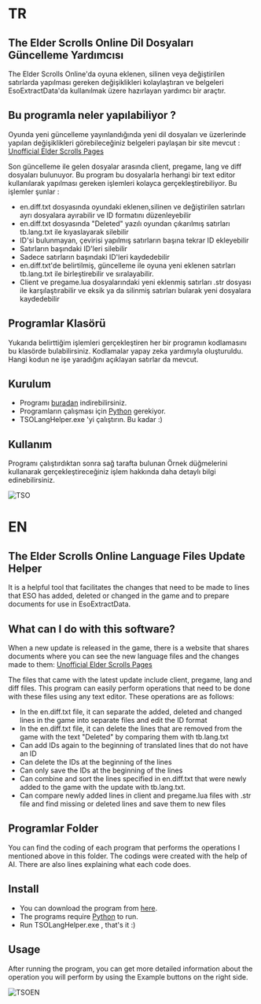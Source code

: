 # TR
## The Elder Scrolls Online Dil Dosyaları Güncelleme Yardımcısı
The Elder Scrolls Online'da oyuna eklenen, silinen veya değiştirilen satırlarda yapılması gereken değişiklikleri kolaylaştıran ve belgeleri EsoExtractData'da kullanılmak üzere hazırlayan yardımcı bir araçtır.

## Bu programla neler yapılabiliyor ?
Oyunda yeni güncelleme yayınlandığında yeni dil dosyaları ve üzerlerinde yapılan değişiklikleri görebileceğiniz belgeleri paylaşan bir site mevcut : [Unofficial Elder Scrolls Pages](https://esofiles.uesp.net/) 

Son güncelleme ile gelen dosyalar arasında client, pregame, lang ve diff dosyaları bulunuyor. Bu program bu dosyalarla herhangi bir text editor kullanılarak yapılması gereken işlemleri kolayca gerçekleştirebiliyor. Bu işlemler şunlar :
- en.diff.txt dosyasında oyundaki eklenen,silinen ve değiştirilen satırları ayrı dosyalara ayırabilir ve ID formatını düzenleyebilir
- en.diff.txt dosyasında "Deleted" yazılı oyundan çıkarılmış satırları tb.lang.txt ile kıyaslayarak silebilir
- ID'si bulunmayan, çevirisi yapılmış satırların başına tekrar ID ekleyebilir
- Satırların başındaki ID'leri silebilir
- Sadece satırların başındaki ID'leri kaydedebilir
- en.diff.txt'de belirtilmiş, güncelleme ile oyuna yeni eklenen satırları tb.lang.txt ile birleştirebilir ve sıralayabilir.
- Client ve pregame.lua dosyalarındaki yeni eklenmiş satırları .str dosyası ile karşılaştırabilir ve eksik ya da silinmiş satırları bularak yeni dosyalara kaydedebilir

## Programlar Klasörü

Yukarıda belirttiğim işlemleri gerçekleştiren her bir programın kodlamasını bu klasörde bulabilirsiniz. Kodlamalar yapay zeka yardımıyla oluşturuldu. Hangi kodun ne işe yaradığını açıklayan satırlar da mevcut.

## Kurulum

- Programı [buradan](https://github.com/Balgamov/ESO-Lang-Update-Helper/releases) indirebilirsiniz.
- Programların çalışması için [Python](https://www.python.org/downloads/) gerekiyor.
- TSOLangHelper.exe 'yi çalıştırın. Bu kadar :)

## Kullanım

Programı çalıştırdıktan sonra sağ tarafta bulunan Örnek düğmelerini kullanarak gerçekleştireceğiniz işlem hakkında daha detaylı bilgi edinebilirsiniz.

![TSO](https://github.com/Balgamov/ESO-Lang-Update-Helper/assets/134242131/12ebe0ea-120e-439d-b221-ac49ab74691e)



# EN
## The Elder Scrolls Online Language Files Update Helper
It is a helpful tool that facilitates the changes that need to be made to lines that ESO has added, deleted or changed in the game and to prepare documents for use in EsoExtractData.

## What can I do with this software?
When a new update is released in the game, there is a website that shares documents where you can see the new language files and the changes made to them: [Unofficial Elder Scrolls Pages](https://esofiles.uesp.net/)


The files that came with the latest update include client, pregame, lang and diff files. This program can easily perform operations that need to be done with these files using any text editor. These operations are as follows:
- In the en.diff.txt file, it can separate the added, deleted and changed lines in the game into separate files and edit the ID format
- In the en.diff.txt file, it can delete the lines that are removed from the game with the text "Deleted" by comparing them with tb.lang.txt
- Can add IDs again to the beginning of translated lines that do not have an ID
- Can delete the IDs at the beginning of the lines
- Can only save the IDs at the beginning of the lines
- Can combine and sort the lines specified in en.diff.txt that were newly added to the game with the update with tb.lang.txt. 
- Can compare newly added lines in client and pregame.lua files with .str file and find missing or deleted lines and save them to new files

## Programlar Folder

You can find the coding of each program that performs the operations I mentioned above in this folder. The codings were created with the help of AI. There are also lines explaining what each code does.

## Install

- You can download the program from [here](https://github.com/Balgamov/ESO-Lang-Update-Helper/releases).
- The programs require [Python](https://www.python.org/downloads/) to run.
- Run TSOLangHelper.exe , that's it :)

## Usage

After running the program, you can get more detailed information about the operation you will perform by using the Example buttons on the right side.

![TSOEN](https://github.com/Balgamov/ESO-Lang-Update-Helper/assets/134242131/ed186e20-4340-4c2d-99d9-223961304a47)


